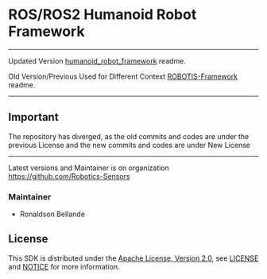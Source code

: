 # ROS/ROS2 Humanoid Robot Framework

--------------------------------------------------------------------------------------------------------
Updated Version [humanoid_robot_framework](https://github.com/Robotics-Sensors/humanoid_robot_framework) readme.

Old Version/Previous Used for Different Context [ROBOTIS-Framework](https://github.com/ROBOTIS-GIT/ROBOTIS-Framework) readme.

--------------------------------------------------------------------------------------------------------
## Important
The repository has diverged, as the old commits and codes are under the previous License and
the new commits and codes are under New License

--------------------------------------------------------------------------------------------------------
Latest versions and Maintainer is on organization https://github.com/Robotics-Sensors


### Maintainer
* Ronaldson Bellande

## License
This SDK is distributed under the [Apache License, Version 2.0](https://www.apache.org/licenses/LICENSE-2.0), see [LICENSE](https://github.com/Robotics-Sensors/humanoid_robot_framework/blob/main/LICENSE) and [NOTICE](https://github.com/Robotics-Sensors/humanoid_robot_framework/blob/main/LICENSE) for more information.
